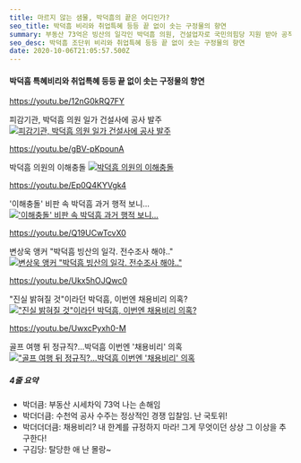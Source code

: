 ```yaml
---
title: 마르지 않는 샘물, 박덕흠의 끝은 어디인가?
seo_title: 박덕흠 비리와 취업특혜 등등 끝 없이 솟는 구정물의 향연
summary: 부동산 73억은 빙산의 일각인 박덕흠 의원, 건설업자로 국민의힘당 지원 받아 공직에 올라 온갖 특혜,비리로 막대한 수익을 얻고 친인척,지인들의 자녀들 공기업 취업특혜 의심되는 2명의 젊은 여성과 호텔 방문
seo_desc: 박덕흠 조단위 비리와 취업특혜 등등 끝 없이 솟는 구정물의 향연
date: 2020-10-06T21:05:57.500Z
---
```


#### 박덕흠 특혜비리와 취업특혜 등등 끝 없이 솟는 구정물의 향연

https://youtu.be/12nG0kRQ7FY

피감기관, 박덕흠 의원 일가 건설사에 공사 발주
[![피감기관, 박덕흠 의원 일가 건설사에 공사 발주](https://img.youtube.com/vi/12nG0kRQ7FY/sddefault.jpg)](https://youtu.be/12nG0kRQ7FY)

https://youtu.be/gBV-pKpounA

박덕흠 의원의 이해충돌
[![박덕흠 의원의 이해충돌](https://img.youtube.com/vi/gBV-pKpounA/sddefault.jpg)](https://youtu.be/gBV-pKpounA)

https://youtu.be/Ep0Q4KYVgk4

'이해충돌' 비판 속 박덕흠 과거 행적 보니…
[!['이해충돌' 비판 속 박덕흠 과거 행적 보니…](https://img.youtube.com/vi/Ep0Q4KYVgk4/sddefault.jpg)](https://youtu.be/Ep0Q4KYVgk4)

https://youtu.be/Q19UCwTcvX0

변상욱 앵커 "박덕흠 빙산의 일각. 전수조사 해야.."
[![변상욱 앵커 "박덕흠 빙산의 일각. 전수조사 해야.."](https://img.youtube.com/vi/Q19UCwTcvX0/sddefault.jpg)](https://youtu.be/Ep0Q4KYVgk4)

https://youtu.be/Ukx5hOJQwc0

"진실 밝혀질 것"이라던 박덕흠, 이번엔 채용비리 의혹?
[!["진실 밝혀질 것"이라던 박덕흠, 이번엔 채용비리 의혹?](https://img.youtube.com/vi/Ukx5hOJQwc0/sddefault.jpg)](https://youtu.be/Ukx5hOJQwc0)

https://youtu.be/UwxcPyxh0-M

골프 여행 뒤 정규직?…박덕흠 이번엔 '채용비리' 의혹
[!["골프 여행 뒤 정규직?…박덕흠 이번엔 '채용비리' 의혹](https://img.youtube.com/vi/UwxcPyxh0-M/sddefault.jpg)](https://youtu.be/UwxcPyxh0-M)

##### 4줄 요약

- 박더큼: 부동산 시세차익 73억 나는 손해임
- 박더더큼: 수천억 공사 수주는 정상적인 경쟁 입찰임. 난 국토위!
- 박더더더큼: 채용비리? 내 한계를 규정하지 마라! 그게 무엇이던 상상 그 이상을 추구한다!
- 구김당: 탈당한 애 난 몰랑~
